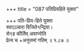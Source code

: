+++
title = "087 पतिप्रियहिते युक्ता"

+++
पति-प्रिय-हिते युक्ता  
स्वाऽऽचारा विजिते१न्द्रिया।  
से९ह कीर्तिम् अवाप्नोति  
प्रेत्य च +अनुत्तमां गतिम्  ॥ १.८७ ॥